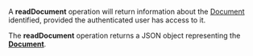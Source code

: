 <a name="readDocument"></a>A **readDocument** operation will return information about the <a href="#documents">Document</a> identified, provided the authenticated user has access to it.

The **readDocument** operation returns a JSON object representing the <a href="#documents">**Document**</a>.
